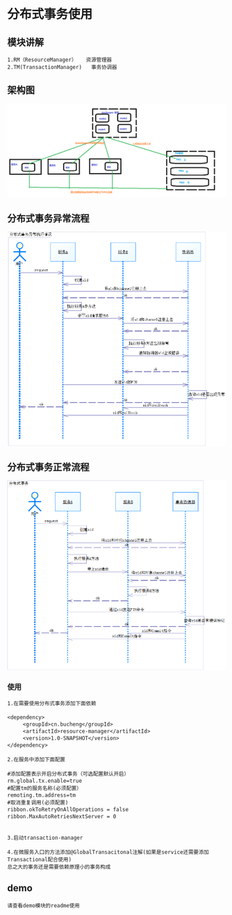 # 分布式事务使用

## 模块讲解
```
1.RM（ResourceManager）   资源管理器
2.TM(TransactionManager)   事务协调器
```


## 架构图
![](https://github.com/yinbucheng/mypic/blob/master/%E5%88%86%E5%B8%83%E5%BC%8F%E4%BA%8B%E5%8A%A1.png?raw=true)


## 分布式事务异常流程
![](https://github.com/yinbucheng/mypic/blob/master/%E5%88%86%E5%B8%83%E5%BC%8F%E4%BA%8B%E5%8A%A1%E5%BC%82%E5%B8%B8%E6%B5%81%E7%A8%8B.png?raw=true)



## 分布式事务正常流程
![](https://github.com/yinbucheng/mypic/blob/master/%E5%88%86%E5%B8%83%E5%BC%8F%E4%BA%8B%E5%8A%A1%E6%AD%A3%E5%B8%B8%E6%B5%81%E7%A8%8B.png?raw=true)


### 使用
```
1.在需要使用分布式事务添加下面依赖

<dependency>
     <groupId>cn.bucheng</groupId>
     <artifactId>resource-manager</artifactId>
     <version>1.0-SNAPSHOT</version>
</dependency>

2.在服务中添加下面配置

#添加配置表示开启分布式事务（可选配置默认开启）
rm.global.tx.enable=true
#配置tm的服务名称(必须配置）
remoting.tm.address=tm
#取消重复调用(必须配置)
ribbon.okToRetryOnAllOperations = false
ribbon.MaxAutoRetriesNextServer = 0


3.启动transaction-manager

4.在微服务入口的方法添加@GlobalTransacitonal注解(如果是service还需要添加Transactional配合使用)
总之大的事务还是需要依赖原理小的事务构成
```

## demo
```
请查看demo模块的readme使用
```